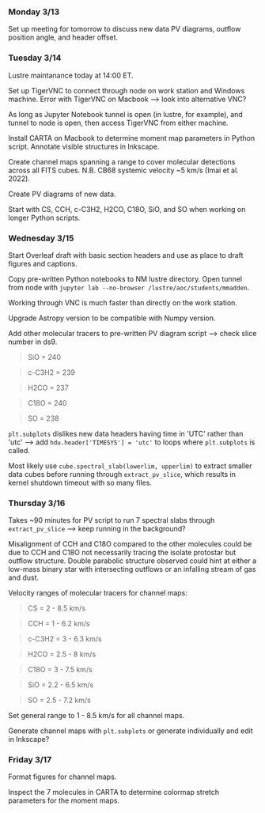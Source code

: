 ### Monday 3/13

Set up meeting for tomorrow to discuss new data PV diagrams, outflow position angle, and header offset.

### Tuesday 3/14

Lustre maintanance today at 14:00 ET. 

Set up TigerVNC to connect through node on work station and Windows machine. Error with TigerVNC on Macbook --> look into alternative VNC?

As long as Jupyter Notebook tunnel is open (in lustre, for example), and tunnel to node is open, then access TigerVNC from either machine.

Install CARTA on Macbook to determine moment map parameters in Python script. Annotate visible structures in Inkscape. 

Create channel maps spanning a range to cover molecular detections across all FITS cubes. N.B. CB68 systemic velocity ~5 km/s (Imai et al. 2022). 

Create PV diagrams of new data. 

Start with CS, CCH, c-C3H2, H2CO, C18O, SiO, and SO when working on longer Python scripts. 

### Wednesday 3/15 

Start Overleaf draft with basic section headers and use as place to draft figures and captions. 

Copy pre-written Python notebooks to NM lustre directory. Open tunnel from node with `jupyter lab --no-browser /lustre/aoc/students/mmadden`.

Working through VNC is much faster than directly on the work station. 

Upgrade Astropy version to be compatible with Numpy version.

Add other molecular tracers to pre-written PV diagram script --> check slice number in ds9.
  
> SiO = 240

> c-C3H2 = 239

> H2CO = 237

> C18O = 240

> SO = 238

`plt.subplots` dislikes new data headers having time in 'UTC' rather than 'utc' --> add `hdu.header['TIMESYS'] = 'utc'` to loops where `plt.subplots` is called. 

Most likely use `cube.spectral_slab(lowerlim, upperlim)` to extract smaller data cubes before running through `extract_pv_slice`, which results in kernel shutdown timeout with so many files.

### Thursday 3/16 

Takes ~90 minutes for PV script to run 7 spectral slabs through `extract_pv_slice` --> keep running in the background?

Misalignment of CCH and C18O compared to the other molecules could be due to CCH and C18O not necessarily tracing the isolate protostar but outflow structure. Double parabolic structure observed could hint at either a low-mass binary star with intersecting outflows or an infalling stream of gas and dust.

Velocity ranges of molecular tracers for channel maps:

> CS = 2 - 8.5 km/s

> CCH = 1 - 6.2 km/s

> c-C3H2 = 3 - 6.3 km/s

> H2CO = 2.5 - 8 km/s

> C18O = 3 - 7.5 km/s

> SiO = 2.2 - 6.5 km/s

> SO = 2.5 - 7.2 km/s

Set general range to 1 - 8.5 km/s for all channel maps.

Generate channel maps with `plt.subplots` or generate individually and edit in Inkscape?

### Friday 3/17

Format figures for channel maps. 

Inspect the 7 molecules in CARTA to determine colormap stretch parameters for the moment maps.

